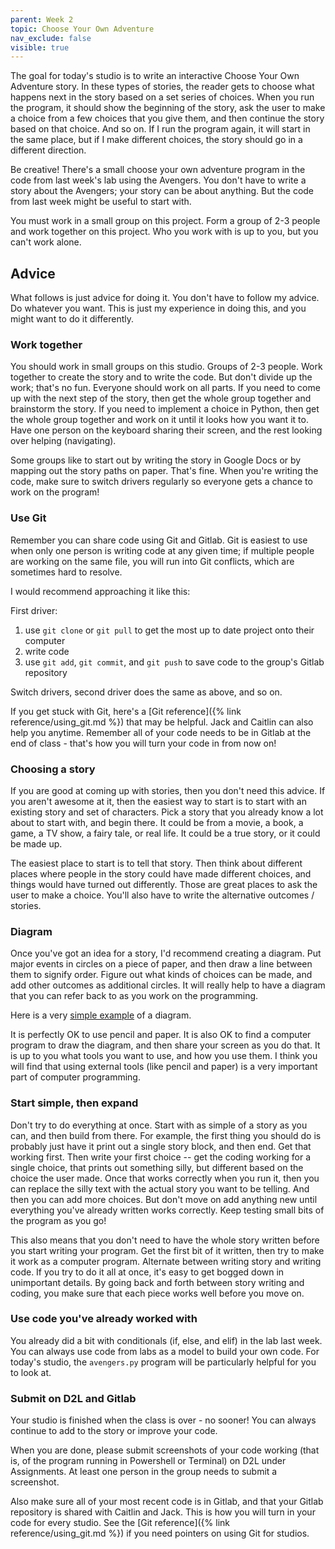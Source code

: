 ```yaml
---
parent: Week 2
topic: Choose Your Own Adventure
nav_exclude: false
visible: true
---
```


The goal for today's studio is to write an interactive Choose Your Own Adventure story. In these types of stories, the reader gets to choose what happens next in the story based on a set series of choices. When you run the program, it should show the beginning of the story, ask the user to make a choice from a few choices that you give them, and then continue the story based on that choice. And so on. If I run the program again, it will start in the same place, but if I make different choices, the story should go in a different direction. 

Be creative! There's a small choose your own adventure program in the code from last week's lab using the Avengers. You don't have to write a story about the Avengers; your story can be about anything. But the code from last week might be useful to start with.

You must work in a small group on this project. Form a group of 2-3 people and work together on this project. Who you work with is up to you, but you can't work alone.

## Advice

What follows is just advice for doing it. You don't have to follow my advice. Do whatever you want. This is just my experience in doing this, and you might want to do it differently.

### Work together

You should work in small groups on this studio. Groups of 2-3 people. Work together to create the story and to write the code. But don't divide up the work; that's no fun. Everyone should work on all parts. If you need to come up with the next step of the story, then get the whole group together and brainstorm the story. If you need to implement a choice in Python, then get the whole group together and work on it until it looks how you want it to. Have one person on the keyboard sharing their screen, and the rest looking over helping (navigating).

Some groups like to start out by writing the story in Google Docs or by mapping out the story paths on paper. That's fine. When you're writing the code, make sure to switch drivers regularly so everyone gets a chance to work on the program! 

### Use Git

Remember you can share code using Git and Gitlab. Git is easiest to use when only one person is writing code at any given time; if multiple people are working on the same file, you will run into Git conflicts, which are sometimes hard to resolve. 

I would recommend approaching it like this:

First driver:
1. use `git clone` or `git pull` to get the most up to date project onto their computer
2. write code
3. use `git add`, `git commit`, and `git push` to save code to the group's Gitlab repository

Switch drivers, second driver does the same as above, and so on.

If you get stuck with Git, here's a [Git reference]({% link reference/using_git.md %}) that may be helpful. Jack and Caitlin can also help you anytime. Remember all of your code needs to be in Gitlab at the end of class - that's how you will turn your code in from now on!

### Choosing a story

If you are good at coming up with stories, then you don't need this advice. If you aren't awesome at it, then the easiest way to start is to start with an existing story and set of characters.  Pick a story that you already know a lot about to start with, and begin there. It could be from a movie, a book, a game, a TV show, a fairy tale, or real life. It could be a true story, or it could be made up.

The easiest place to start is to tell that story. Then think about different places where people in the story could have made different choices, and things would have turned out differently.  Those are great places to ask the user to make a choice. You'll also have to write the alternative outcomes / stories.

### Diagram

Once you've got an idea for a story, I'd recommend creating a diagram. Put major events in circles on a piece of paper,
and then draw a line between them to signify order. Figure out what kinds of choices can be made, and add other outcomes as additional circles. It will really help to have a diagram that you can refer back to as you work on the programming.

Here is a very [simple example](https://creately.com/diagram/example/i7nxnlyt/Choose+Your+Own+Adventure+Decision+Tree) of a diagram.

It is perfectly OK to use pencil and paper. It is also OK to find a computer program to draw the diagram, and then share your screen as you do that. It is up to you what tools you want to use, and how you use them. I think you will find that using external tools (like pencil and paper) is a very important part of computer programming.

### Start simple, then expand

Don't try to do everything at once. Start with as simple of a story as you can, and then build from there. For example, the first thing you should do is probably just have it print out a single story block, and then end. Get that working first. Then write your first choice -- get the coding working for a single choice, that prints out something silly, but different based on the choice the user made. Once that works correctly when you run it, then you can replace the silly text with the actual story you want to be telling. And then you can add more choices. But don't move on add anything new until everything you've already written works correctly. Keep testing small bits of the program as you go!

This also means that you don't need to have the whole story written before you start writing your program. Get the first bit of it written, then try to make it work as a computer program. Alternate between writing story and writing code. If you try to do it all at once, it's easy to get bogged down in unimportant details. By going back and forth between story writing and coding, you make sure that each piece works well before you move on.

### Use code you've already worked with

You already did a bit with conditionals (if, else, and elif) in the lab last week. You can always use code from labs as a model to build your own code. For today's studio, the `avengers.py` program will be particularly helpful for you to look at.

### Submit on D2L and Gitlab

Your studio is finished when the class is over - no sooner! You can always continue to add to the story or improve your code.

When you are done, please submit screenshots of your code working (that is, of the program running in Powershell or Terminal) on D2L under Assignments. At least one person in the group needs to submit a screenshot. 

Also make sure all of your most recent code is in Gitlab, and that your Gitlab repository is shared with Caitlin and Jack. This is how you will turn in your code for every studio. See the [Git reference]({% link reference/using_git.md %}) if you need pointers on using Git for studios.